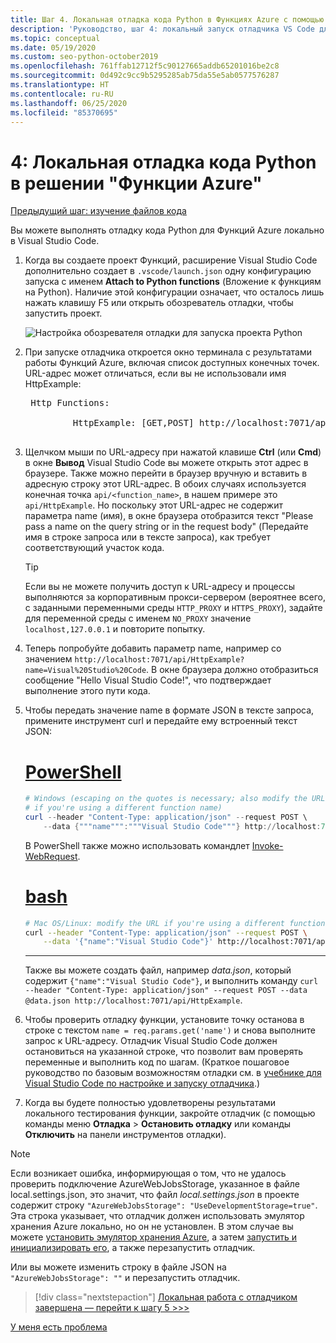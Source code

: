 ```yaml
---
title: Шаг 4. Локальная отладка кода Python в Функциях Azure с помощью VS Code
description: 'Руководство, шаг 4: локальный запуск отладчика VS Code для проверки кода Python.'
ms.topic: conceptual
ms.date: 05/19/2020
ms.custom: seo-python-october2019
ms.openlocfilehash: 761ffab12712f5c90127665addb65201016be2c8
ms.sourcegitcommit: 0d492c9cc9b5295285ab75da55e5ab0577576287
ms.translationtype: HT
ms.contentlocale: ru-RU
ms.lasthandoff: 06/25/2020
ms.locfileid: "85370695"
---
```

# <a name="4-debug-the-azure-functions-python-code-locally"></a>4: Локальная отладка кода Python в решении "Функции Azure"

[Предыдущий шаг: изучение файлов кода](tutorial-vs-code-serverless-python-03.md)

Вы можете выполнять отладку кода Python для Функций Azure локально в Visual Studio Code.

1. Когда вы создаете проект Функций, расширение Visual Studio Code дополнительно создает в `.vscode/launch.json` одну конфигурацию запуска с именем **Attach to Python functions** (Вложение к функциям на Python). Наличие этой конфигурации означает, что осталось лишь нажать клавишу F5 или открыть обозреватель отладки, чтобы запустить проект.

    ![Настройка обозревателя отладки для запуска проекта Python](media/tutorial-vs-code-serverless-python/configuration-to-start-a-python-project-for-debugging.png)

1. При запуске отладчика откроется окно терминала с результатами работы Функций Azure, включая список доступных конечных точек. URL-адрес может отличаться, если вы не использовали имя HttpExample:

    <pre>
    Http Functions:

            HttpExample: [GET,POST] http://localhost:7071/api/HttpExample
    </pre>

1. Щелчком мыши по URL-адресу при нажатой клавише **Ctrl** (или **Cmd**) в окне **Вывод** Visual Studio Code вы можете открыть этот адрес в браузере. Также можно перейти в браузер вручную и вставить в адресную строку этот URL-адрес. В обоих случаях используется конечная точка `api/<function_name>`, в нашем примере это `api/HttpExample`. Но поскольку этот URL-адрес не содержит параметра name (имя), в окне браузера отобразится текст "Please pass a name on the query string or in the request body" (Передайте имя в строке запроса или в тексте запроса), как требует соответствующий участок кода.

    > [!TIP]
    > Если вы не можете получить доступ к URL-адресу и процессы выполняются за корпоративным прокси-сервером (вероятнее всего, с заданными переменными среды `HTTP_PROXY` и `HTTPS_PROXY`), задайте для переменной среды с именем `NO_PROXY` значение `localhost,127.0.0.1` и повторите попытку.

1. Теперь попробуйте добавить параметр name, например со значением `http://localhost:7071/api/HttpExample?name=Visual%20Studio%20Code`. В окне браузера должно отобразиться сообщение "Hello Visual Studio Code!", что подтверждает выполнение этого пути кода.

1. Чтобы передать значение name в формате JSON в тексте запроса, примените инструмент curl и передайте ему встроенный текст JSON:

    # <a name="powershell"></a>[PowerShell](#tab/powershell)

    ```powershell
    # Windows (escaping on the quotes is necessary; also modify the URL
    # if you're using a different function name)
    curl --header "Content-Type: application/json" --request POST \
        --data {"""name""":"""Visual Studio Code"""} http://localhost:7071/api/HttpExample
    ```

    В PowerShell также можно использовать командлет [Invoke-WebRequest](/powershell/module/microsoft.powershell.utility/invoke-webrequest?view=powershell-6).

    # <a name="bash"></a>[bash](#tab/bash)

    ```bash
    # Mac OS/Linux: modify the URL if you're using a different function name
    curl --header "Content-Type: application/json" --request POST \
        --data '{"name":"Visual Studio Code"}' http://localhost:7071/api/HttpExample
    ```

    ---

    Также вы можете создать файл, например *data.json*, который содержит `{"name":"Visual Studio Code"}`, и выполнить команду `curl --header "Content-Type: application/json" --request POST --data @data.json http://localhost:7071/api/HttpExample`.

1. Чтобы проверить отладку функции, установите точку останова в строке с текстом `name = req.params.get('name')` и снова выполните запрос к URL-адресу. Отладчик Visual Studio Code должен остановиться на указанной строке, что позволит вам проверять переменные и выполнить код по шагам. (Краткое пошаговое руководство по базовым возможностям отладки см. в [учебнике для Visual Studio Code по настройке и запуску отладчика](https://code.visualstudio.com/docs/python/python-tutorial#configure-and-run-the-debugger).)

1. Когда вы будете полностью удовлетворены результатами локального тестирования функции, закройте отладчик (с помощью команды меню **Отладка** > **Остановить отладку** или команды **Отключить** на панели инструментов отладки).

> [!NOTE]
> Если возникает ошибка, информирующая о том, что не удалось проверить подключение AzureWebJobsStorage, указанное в файле local.settings.json, это значит, что файл *local.settings.json* в проекте содержит строку `"AzureWebJobsStorage": "UseDevelopmentStorage=true"`. Эта строка указывает, что отладчик должен использовать эмулятор хранения Azure локально, но он не установлен. В этом случае вы можете [установить эмулятор хранения Azure](/azure/storage/common/storage-use-emulator#get-the-storage-emulator), а затем [запустить и инициализировать его](/azure/storage/common/storage-use-emulator#start-and-initialize-the-storage-emulator), а также перезапустить отладчик.
>
> Или вы можете изменить строку в файле JSON на `"AzureWebJobsStorage": ""` и перезапустить отладчик.

> [!div class="nextstepaction"]
> [Локальная работа с отладчиком завершена — перейти к шагу 5 >>>](tutorial-vs-code-serverless-python-05.md)

[У меня есть проблема](https://www.research.net/r/PWZWZ52?tutorial=vscode-functions-python&step=04-test-debug)
